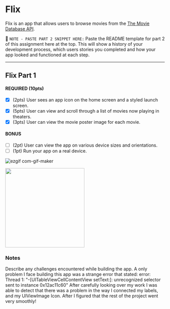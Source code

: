# Flix

Flix is an app that allows users to browse movies from the [The Movie Database API](http://docs.themoviedb.apiary.io/#).

📝 `NOTE - PASTE PART 2 SNIPPET HERE:` Paste the README template for part 2 of this assignment here at the top. This will show a history of your development process, which users stories you completed and how your app looked and functioned at each step.

---

## Flix Part 1

#### REQUIRED (10pts)
- [x] (2pts) User sees an app icon on the home screen and a styled launch screen.
- [x] (5pts) User can view and scroll through a list of movies now playing in theaters.
- [x] (3pts) User can view the movie poster image for each movie.

#### BONUS
- [ ] (2pt) User can view the app on various device sizes and orientations.
- [ ] (1pt) Run your app on a real device.

![ezgif com-gif-maker](https://user-images.githubusercontent.com/81199017/188769862-673b00ad-15d1-4fbc-ba04-2d727e57725e.gif)


<img src="YOUR_GIF_URL_HERE" width=250><br>

### Notes
Describe any challenges encountered while building the app.
A only problem I face building this app was a strange error that stated:
error: Thread 1: "-[UITableViewCellContentView setText:]: unrecognized selector sent to instance 0x12ac11c60"
After carefully looking over my work I was able to detect that there was a problem in the way I connected my labels, and my UIViewImage Icon. After I figured that the rest of the project went very smoothly!
